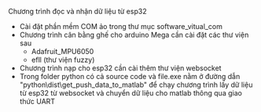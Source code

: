 Chương trình đọc và nhận dữ liệu từ esp32
- Cài đặt phần mềm COM ảo trong thư mục software_vitual_com
- Chương trình cân bằng ghế cho arduino Mega cần cài đặt các thư viện sau
    + Adafruit_MPU6050
    + efll (thư viện fuzzy)
- Chương trình nạp cho esp32 cần cài thêm thư viện websocket
- Trong folder python có cả source code và file.exe nằm ở đường dẫn "python\dist\get_push_data_to_matlab" để chạy chương trình lấy dữ liệu từ esp32 từ websocket và chuyển dữ liệu cho matlab thông qua giao thức UART
